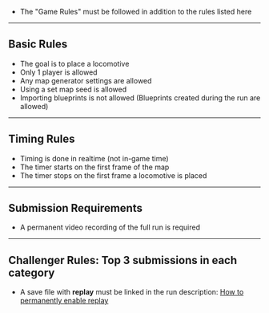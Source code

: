 - The "Game Rules" must be followed in addition to the rules listed here

---

## Basic Rules
- The goal is to place a locomotive
- Only 1 player is allowed  
- Any map generator settings are allowed  
- Using a set map seed is allowed  
- Importing blueprints is not allowed (Blueprints created during the run are allowed)

---

## Timing Rules
- Timing is done in realtime (not in-game time)  
- The timer starts on the first frame of the map  
- The timer stops on the first frame a locomotive is placed

---

## Submission Requirements
- A permanent video recording of the full run is required

---

## Challenger Rules: Top 3 submissions in each category
- A save file with **replay** must be linked in the run description: [How to permanently enable replay](https://www.speedrun.com/factorio/guides/bkces)
